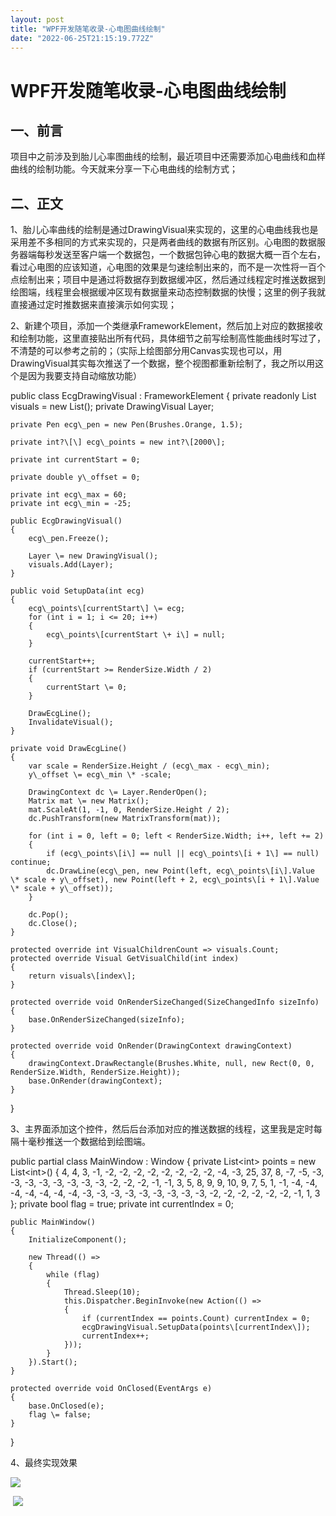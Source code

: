 ```yaml
---
layout: post
title: "WPF开发随笔收录-心电图曲线绘制"
date: "2022-06-25T21:15:19.772Z"
---
```

WPF开发随笔收录-心电图曲线绘制
=================

一、前言
----

项目中之前涉及到胎儿心率图曲线的绘制，最近项目中还需要添加心电曲线和血样曲线的绘制功能。今天就来分享一下心电曲线的绘制方式；

二、正文
----

1、胎儿心率曲线的绘制是通过DrawingVisual来实现的，这里的心电曲线我也是采用差不多相同的方式来实现的，只是两者曲线的数据有所区别。心电图的数据服务器端每秒发送至客户端一个数据包，一个数据包钟心电的数据大概一百个左右，看过心电图的应该知道，心电图的效果是匀速绘制出来的，而不是一次性将一百个点绘制出来；项目中是通过将数据存到数据缓冲区，然后通过线程定时推送数据到绘图端，线程里会根据缓冲区现有数据量来动态控制数据的快慢；这里的例子我就直接通过定时推数据来直接演示如何实现；

2、新建个项目，添加一个类继承FrameworkElement，然后加上对应的数据接收和绘制功能，这里直接贴出所有代码，具体细节之前写绘制高性能曲线时写过了，不清楚的可以参考之前的；（实际上绘图部分用Canvas实现也可以，用DrawingVisual其实每次推送了一个数据，整个视图都重新绘制了，我之所以用这个是因为我要支持自动缩放功能）

public class EcgDrawingVisual : FrameworkElement
{
    private readonly List<Visual> visuals = new List<Visual>();
    private DrawingVisual Layer;

    private Pen ecg\_pen = new Pen(Brushes.Orange, 1.5);

    private int?\[\] ecg\_points = new int?\[2000\];

    private int currentStart = 0;

    private double y\_offset = 0;

    private int ecg\_max = 60;
    private int ecg\_min = -25;

    public EcgDrawingVisual()
    {
        ecg\_pen.Freeze();

        Layer \= new DrawingVisual();
        visuals.Add(Layer);
    }

    public void SetupData(int ecg)
    {
        ecg\_points\[currentStart\] \= ecg;
        for (int i = 1; i <= 20; i++)
        {
            ecg\_points\[currentStart \+ i\] = null;
        }

        currentStart++;
        if (currentStart >= RenderSize.Width / 2)
        {
            currentStart \= 0;
        }

        DrawEcgLine();
        InvalidateVisual();
    }

    private void DrawEcgLine()
    {
        var scale = RenderSize.Height / (ecg\_max - ecg\_min);
        y\_offset \= ecg\_min \* -scale;

        DrawingContext dc \= Layer.RenderOpen();
        Matrix mat \= new Matrix();
        mat.ScaleAt(1, -1, 0, RenderSize.Height / 2);
        dc.PushTransform(new MatrixTransform(mat));

        for (int i = 0, left = 0; left < RenderSize.Width; i++, left += 2)
        {
            if (ecg\_points\[i\] == null || ecg\_points\[i + 1\] == null) continue;
            dc.DrawLine(ecg\_pen, new Point(left, ecg\_points\[i\].Value \* scale + y\_offset), new Point(left + 2, ecg\_points\[i + 1\].Value \* scale + y\_offset));
        }

        dc.Pop();
        dc.Close();
    }

    protected override int VisualChildrenCount => visuals.Count;
    protected override Visual GetVisualChild(int index)
    {
        return visuals\[index\];
    }

    protected override void OnRenderSizeChanged(SizeChangedInfo sizeInfo)
    {
        base.OnRenderSizeChanged(sizeInfo);
    }

    protected override void OnRender(DrawingContext drawingContext)
    {
        drawingContext.DrawRectangle(Brushes.White, null, new Rect(0, 0, RenderSize.Width, RenderSize.Height));
        base.OnRender(drawingContext);
    }
}

3、主界面添加这个控件，然后后台添加对应的推送数据的线程，这里我是定时每隔十毫秒推送一个数据给到绘图端。

public partial class MainWindow : Window
{
    private List<int\> points = new List<int\>() { 4, 4, 3, -1, -2, -2, -2, -2, -2, -2, -2, -2, -4, -3, 25, 37, 8, -7, -5, -3, -3, -3, -3, -3, -3, -3, -3, -2, -2, -2, -1, -1, 3, 5, 8, 9, 9, 10, 9, 7, 5, 1, -1, -4, -4, -4, -4, -4, -4, -4, -3, -3, -3, -3, -3, -3, -3, -3, -3, -2, -2, -2, -2, -2, -2, -1, 1, 3 };
    private bool flag = true;
    private int currentIndex = 0;

    public MainWindow()
    {
        InitializeComponent();

        new Thread(() =>
        {
            while (flag)
            {
                Thread.Sleep(10);
                this.Dispatcher.BeginInvoke(new Action(() =>
                {
                    if (currentIndex == points.Count) currentIndex = 0;
                    ecgDrawingVisual.SetupData(points\[currentIndex\]);
                    currentIndex++;
                }));
            }
        }).Start();
    }

    protected override void OnClosed(EventArgs e)
    {
        base.OnClosed(e);
        flag \= false;
    }
}

4、最终实现效果

![](https://img2022.cnblogs.com/blog/2252415/202206/2252415-20220625150929609-1392120546.gif)

 ![](https://img2022.cnblogs.com/blog/2252415/202206/2252415-20220625150948222-337280932.gif)